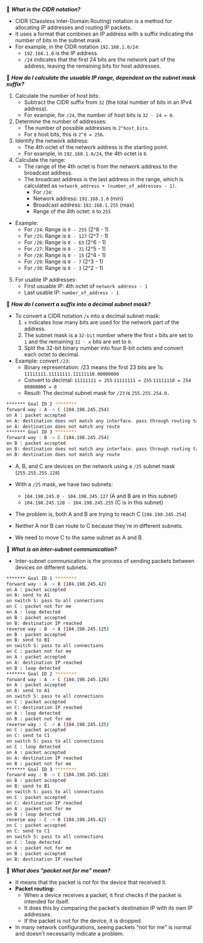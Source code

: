 🧐 ***What is the CIDR notation?***
- CIDR (Classless Inter-Domain Routing) notation is a method for allocating IP addresses and routing IP packets. 
- It uses a format that combines an IP address with a suffix indicating the number of bits in the subnet mask.
- For example, in the CIDR notation `192.168.1.0/24`:
	- `192.168.1.0` is the IP address.
	- `/24` indicates that the first 24 bits are the network part of the address, leaving the remaining bits for host addresses.

🧐 ***How do I calculate the usuable IP range, dependent on the subnet mask suffix?***
1. Calculate the number of host bits: 
	- Subtract the CIDR suffix from `32` (the total number of bits in an IPv4 address). 
	- For example, for `/24`, the number of host bits is `32 - 24 = 8`.
2. Determine the number of addresses: 
	- The number of possible addresses is `2^host_bits`. 
	- For `8` host bits, this is `2^8 = 256`.
3. Identify the network address: 
	- The 4th octet of the network address is the starting point. 
	- For example, in `192.168.1.0/24`, the 4th octet is `0`.
4. Calculate the range: 
	- The range of the 4th octet is from the network address to the broadcast address. 
	- The broadcast address is the last address in the range, which is calculated as `network_address + (number_of_addresses - 1)`.
		- For `/24`:
		- Network address: `192.168.1.0` (min)
		- Broadcast address: `192.168.1.255` (max)
		- Range of the 4th octet: `0` to `255`

- Example:
	- For `/24`: Range is `0 - 255` (2^8 - 1)
	- For `/25`: Range is `0 - 127` (2^7 - 1)
	- For `/26`: Range is `0 - 63`	(2^6 - 1)
	- For `/27`: Range is `0 - 31`	(2^5 - 1)
	- For `/28`: Range is `0 - 15`	(2^4 - 1)
	- For `/29`: Range is `0 - 7`	(2^3 - 1)
	- For `/30`: Range is `0 - 3`	(2^2 - 1)

5. For usable IP addresses:
	- First usuable IP: 4th octet of `network address - 1`
	- Last usable IP: `number_of_address - 1` 

🧐 ***How do I convert a suffix into a decimal subnet mask?***
- To convert a CIDR notation `/x` into a decimal subnet mask:
	1. `x` indicates how many bits are used for the network part of the address.
	2. The subnet mask is a `32-bit` number where the first `x` bits are set to `1` and the remaining `32 - x` bits are set to `0`.
	3. Split the 32-bit binary number into four 8-bit octets and convert each octet to decimal.
- Example: convert `/23`:
	- Binary representation: /23 means the first 23 bits are 1s:
		`11111111.11111111.11111110.00000000`
	- Convert to decimal:
		`11111111 = 255`
		`11111111 = 255`
		`11111110 = 254`
		`00000000 = 0`
	- Result: The decimal subnet mask for `/23` is `255.255.254.0.`


```bash
******* Goal ID 2 ********
forward way : A -> C (104.198.245.254)
on A : packet accepted
on A: destination does not match any interface. pass through routing table
on A: destination does not match any route
******* Goal ID 3 ********
forward way : B -> C (104.198.245.254)
on B : packet accepted
on B: destination does not match any interface. pass through routing table
on B: destination does not match any route
```

- A, B, and C are devices on the network using a `/25` subnet mask (`255.255.255.128`)
- With a `/25` mask, we have two subnets:
	- `104.198.245.0 - 104.198.245.127` (A and B are in this subnet)
	- `104.198.245.128 - 104.198.245.255` (C is in this subnet)

- The problem is, both A and B are trying to reach C (`104.198.245.254`)
- Neither A nor B can route to C because they're in different subnets.
- We need to move C to the same subnet as A and B.

🧐 ***What is an inter-subnet communication?***
- Inter-subnet communication is the process of sending packets between devices on different subnets.

```bash
******* Goal ID 1 ********
forward way : A -> B (104.198.245.42)
on A : packet accepted
on A: send to A1
on switch S: pass to all connections
on C : packet not for me
on A : loop detected
on B : packet accepted
on B: destination IP reached
reverse way : B -> A (104.198.245.125)
on B : packet accepted
on B: send to B1
on switch S: pass to all connections
on C : packet not for me
on A : packet accepted
on A: destination IP reached
on B : loop detected
******* Goal ID 2 ********
forward way : A -> C (104.198.245.126)
on A : packet accepted
on A: send to A1
on switch S: pass to all connections
on C : packet accepted
on C: destination IP reached
on A : loop detected
on B : packet not for me
reverse way : C -> A (104.198.245.125)
on C : packet accepted
on C: send to C1
on switch S: pass to all connections
on C : loop detected
on A : packet accepted
on A: destination IP reached
on B : packet not for me
******* Goal ID 3 ********
forward way : B -> C (104.198.245.126)
on B : packet accepted
on B: send to B1
on switch S: pass to all connections
on C : packet accepted
on C: destination IP reached
on A : packet not for me
on B : loop detected
reverse way : C -> B (104.198.245.42)
on C : packet accepted
on C: send to C1
on switch S: pass to all connections
on C : loop detected
on A : packet not for me
on B : packet accepted
on B: destination IP reached
```

🧐 ***What does "packet not for me" mean?***
- It means that the packet is not for the device that received it.
- **Packet routing:**
	- When a device receives a packet, it first checks if the packet is intended for itself.
	- It does this by comparing the packet's destination IP with its own IP addresses.
	- If the packet is not for the device, it is dropped.
- In many network configurations, seeing packets "not for me" is normal and doesn't necessarily indicate a problem.